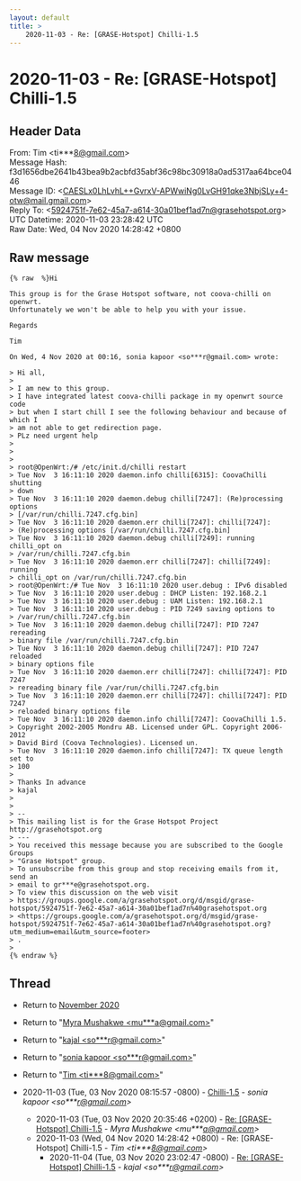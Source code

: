 ```yaml
---
layout: default
title: >
    2020-11-03 - Re: [GRASE-Hotspot] Chilli-1.5
---
```


# 2020-11-03 - Re: [GRASE-Hotspot] Chilli-1.5

## Header Data

From: Tim \<ti***8@gmail.com\><br>
Message Hash: f3d1656dbe2641b43bea9b2acbfd35abf36c98bc30918a0ad5317aa64bce0446<br>
Message ID: \<CAESLx0LhLvhL++GvrxV-APWwiNg0LvGH91qke3NbjSLy+4-otw@mail.gmail.com\><br>
Reply To: \<5924751f-7e62-45a7-a614-30a01bef1ad7n@grasehotspot.org\><br>
UTC Datetime: 2020-11-03 23:28:42 UTC<br>
Raw Date: Wed, 04 Nov 2020 14:28:42 +0800<br>

## Raw message

```
{% raw  %}Hi

This group is for the Grase Hotspot software, not coova-chilli on openwrt.
Unfortunately we won't be able to help you with your issue.

Regards

Tim

On Wed, 4 Nov 2020 at 00:16, sonia kapoor <so***r@gmail.com> wrote:

> Hi all,
>
> I am new to this group.
> I have integrated latest coova-chilli package in my openwrt source code
> but when I start chill I see the following behaviour and because of which I
> am not able to get redirection page.
> PLz need urgent help
>
>
>
> root@OpenWrt:/# /etc/init.d/chilli restart
> Tue Nov  3 16:11:10 2020 daemon.info chilli[6315]: CoovaChilli shutting
> down
> Tue Nov  3 16:11:10 2020 daemon.debug chilli[7247]: (Re)processing options
> [/var/run/chilli.7247.cfg.bin]
> Tue Nov  3 16:11:10 2020 daemon.err chilli[7247]: chilli[7247]:
> (Re)processing options [/var/run/chilli.7247.cfg.bin]
> Tue Nov  3 16:11:10 2020 daemon.debug chilli[7249]: running chilli_opt on
> /var/run/chilli.7247.cfg.bin
> Tue Nov  3 16:11:10 2020 daemon.err chilli[7247]: chilli[7249]: running
> chilli_opt on /var/run/chilli.7247.cfg.bin
> root@OpenWrt:/# Tue Nov  3 16:11:10 2020 user.debug : IPv6 disabled
> Tue Nov  3 16:11:10 2020 user.debug : DHCP Listen: 192.168.2.1
> Tue Nov  3 16:11:10 2020 user.debug : UAM Listen: 192.168.2.1
> Tue Nov  3 16:11:10 2020 user.debug : PID 7249 saving options to
> /var/run/chilli.7247.cfg.bin
> Tue Nov  3 16:11:10 2020 daemon.debug chilli[7247]: PID 7247 rereading
> binary file /var/run/chilli.7247.cfg.bin
> Tue Nov  3 16:11:10 2020 daemon.debug chilli[7247]: PID 7247 reloaded
> binary options file
> Tue Nov  3 16:11:10 2020 daemon.err chilli[7247]: chilli[7247]: PID 7247
> rereading binary file /var/run/chilli.7247.cfg.bin
> Tue Nov  3 16:11:10 2020 daemon.err chilli[7247]: chilli[7247]: PID 7247
> reloaded binary options file
> Tue Nov  3 16:11:10 2020 daemon.info chilli[7247]: CoovaChilli 1.5.
> Copyright 2002-2005 Mondru AB. Licensed under GPL. Copyright 2006-2012
> David Bird (Coova Technologies). Licensed un.
> Tue Nov  3 16:11:10 2020 daemon.info chilli[7247]: TX queue length set to
> 100
>
> Thanks In advance
> kajal
>
>
> --
> This mailing list is for the Grase Hotspot Project http://grasehotspot.org
> ---
> You received this message because you are subscribed to the Google Groups
> "Grase Hotspot" group.
> To unsubscribe from this group and stop receiving emails from it, send an
> email to gr***e@grasehotspot.org.
> To view this discussion on the web visit
> https://groups.google.com/a/grasehotspot.org/d/msgid/grase-hotspot/5924751f-7e62-45a7-a614-30a01bef1ad7n%40grasehotspot.org
> <https://groups.google.com/a/grasehotspot.org/d/msgid/grase-hotspot/5924751f-7e62-45a7-a614-30a01bef1ad7n%40grasehotspot.org?utm_medium=email&utm_source=footer>
> .
>
{% endraw %}
```

## Thread

+ Return to [November 2020](/archive/2020/11)

+ Return to "[Myra Mushakwe <mu***a<span>@</span>gmail.com>](/authors/mu___a_at_gmail_com)"
+ Return to "[kajal <so***r<span>@</span>gmail.com>](/authors/so___r_at_gmail_com)"
+ Return to "[sonia kapoor <so***r<span>@</span>gmail.com>](/authors/so___r_at_gmail_com)"
+ Return to "[Tim <ti***8<span>@</span>gmail.com>](/authors/ti___8_at_gmail_com)"

+ 2020-11-03 (Tue, 03 Nov 2020 08:15:57 -0800) - [Chilli-1.5](/archive/2020/11/df609e2c8119646305c095a1ea30933ba4723083b167f399a53dd74807a14ea3) - _sonia kapoor \<so***r@gmail.com\>_
  + 2020-11-03 (Tue, 03 Nov 2020 20:35:46 +0200) - [Re: [GRASE-Hotspot] Chilli-1.5](/archive/2020/11/a1965b838d99f51d94bedf9588326649493cfd507b2c04910ce26fa89933013a) - _Myra Mushakwe \<mu***a@gmail.com\>_
  + 2020-11-03 (Wed, 04 Nov 2020 14:28:42 +0800) - Re: [GRASE-Hotspot] Chilli-1.5 - _Tim \<ti***8@gmail.com\>_
    + 2020-11-04 (Tue, 03 Nov 2020 23:02:47 -0800) - [Re: [GRASE-Hotspot] Chilli-1.5](/archive/2020/11/1fa6469941fbdad46dbe36bf99a6380b8e5150121731590ecc50de78744b4838) - _kajal \<so***r@gmail.com\>_


